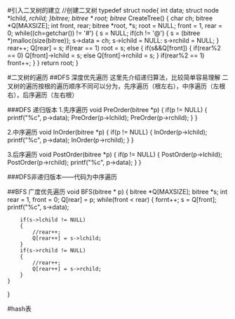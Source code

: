 #引入二叉树的建立
//创建二叉树
typedef struct node{
	int data;
	struct node *lchild, *rchild;
}bitree;
bitree * root;
bitree* CreateTree()
{
	char ch;
	bitree *Q[MAXSIZE];
	int front, rear;
	bitree *root, *s;
	root = NULL;
	front = 1, rear = 0;
	while((ch=getchar()) != '#')
	{
		s = NULL;
		if(ch != '@')
		{
			s = (bitree *)malloc(size(bitree));
			s->data = ch;
			s->lchild = NULL:
			s->rchild = NULL;
		}
		rear++;
		Q[rear] = s;
		if(rear == 1)
			root = s;
		else
		{
			if(s&&Q[front])
			{
				if(rear%2 == 0)
					Q[front]->lchild = s;
				else
					Q[front]->rchild = s;
			}
			if(rear%2 == 1)
				front++;
		}
	}
	return root;
}


#二叉树的遍历
##DFS 深度优先遍历 
这里先介绍递归算法，比较简单容易理解
二叉树的遍历按根的遍历顺序不同可以分为，先序遍历（根左右），中序遍历（左根右），后序遍历（左右根）


###DFS 递归版本
1.先序遍历
void PreOrder(bitree *p)
{
	if(p != NULL)
	{
		printf("%c", p->data);
		PreOrder(p->lchild);
		PreOrder(p->rchild);
	}
}

2.中序遍历
void InOrder(bitree *p)
{
	if(p != NULL)
	{
		InOrder(p->lchild);
		printf("%c", p->data);
		InOrder(p->rchild);
	}
}

3.后序遍历
void PostOrder(bitree *p)
{
	if(p != NULL)
	{
		PostOrder(p->lchild);
		PostOrder(p->rchild);
		printf("%c", p->data);
	}
}

###DFS非递归版本——代码为中序遍历




##BFS 广度优先遍历
void BFS(bitree * p)
{
	bitree *Q[MAXSIZE];
	bitree *s;
	int rear = 1, front = 0;
	Q[rear] = p;
	while(front < rear)
	{
		fornt++;
		s = Q[front];
		printf("%c", s->data);
		
		if(s->lchild != NULL)
		{
			//rear++;
			Q[rear++] = s->lchild;
		}
		if(s->rchild != NULL)
		{
			//rear++;
			Q[rear++] = s->rchild;
		}
	}
}





#hash表
